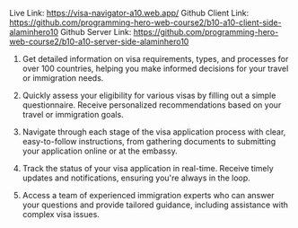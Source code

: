 Live Link: https://visa-navigator-a10.web.app/
Github Client Link: https://github.com/programming-hero-web-course2/b10-a10-client-side-alaminhero10
Github Server Link: https://github.com/programming-hero-web-course2/b10-a10-server-side-alaminhero10

1. Get detailed information on visa requirements, types, and processes for over 100 countries, helping you make informed decisions for your travel or immigration needs.

2. Quickly assess your eligibility for various visas by filling out a simple questionnaire. Receive personalized recommendations based on your travel or immigration goals.

3. Navigate through each stage of the visa application process with clear, easy-to-follow instructions, from gathering documents to submitting your application online or at the embassy.

4. Track the status of your visa application in real-time. Receive timely updates and notifications, ensuring you're always in the loop.

5. Access a team of experienced immigration experts who can answer your questions and provide tailored guidance, including assistance with complex visa issues.
